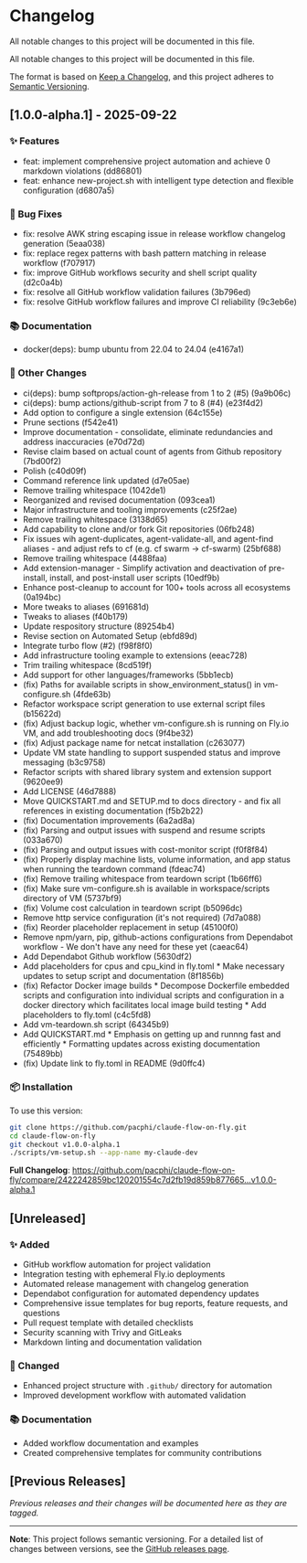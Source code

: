 # Changelog

All notable changes to this project will be documented in this file.

All notable changes to this project will be documented in this file.

The format is based on [Keep a Changelog](https://keepachangelog.com/en/1.0.0/),
and this project adheres to [Semantic Versioning](https://semver.org/spec/v2.0.0.html).

## [1.0.0-alpha.1] - 2025-09-22

### ✨ Features

* feat: implement comprehensive project automation and achieve 0 markdown violations (dd86801)
* feat: enhance new-project.sh with intelligent type detection and flexible configuration (d6807a5)

### 🐛 Bug Fixes

* fix: resolve AWK string escaping issue in release workflow changelog generation (5eaa038)
* fix: replace regex patterns with bash pattern matching in release workflow (f707917)
* fix: improve GitHub workflows security and shell script quality (d2c0a4b)
* fix: resolve all GitHub workflow validation failures (3b796ed)
* fix: resolve GitHub workflow failures and improve CI reliability (9c3eb6e)

### 📚 Documentation

* docker(deps): bump ubuntu from 22.04 to 24.04 (e4167a1)

### 🔧 Other Changes

* ci(deps): bump softprops/action-gh-release from 1 to 2 (#5) (9a9b06c)
* ci(deps): bump actions/github-script from 7 to 8 (#4) (e23f4d2)
* Add option to configure a single extension (64c155e)
* Prune sections (f542e41)
* Improve documentation - consolidate, eliminate redundancies and address inaccuracies (e70d72d)
* Revise claim based on actual count of agents from Github repository (7bd00f2)
* Polish (c40d09f)
* Command reference link updated (d7e05ae)
* Remove trailing whitespace (1042de1)
* Reorganized and revised documentation (093cea1)
* Major infrastructure and tooling improvements (c25f2ae)
* Remove trailing whitespace (3138d65)
* Add capability to clone and/or fork Git repositories (06fb248)
* Fix issues wih agent-duplicates, agent-validate-all, and agent-find aliases - and adjust refs to cf (e.g. cf swarm -> cf-swarm) (25bf688)
* Remove trailing whitespace (4488faa)
* Add extension-manager - Simplify activation and deactivation of pre-install, install, and post-install user scripts (10edf9b)
* Enhance post-cleanup to account for 100+ tools across all ecosystems (0a194bc)
* More tweaks to aliases (691681d)
* Tweaks to aliases (f40b179)
* Update respository structure (89254b4)
* Revise section on Automated Setup (ebfd89d)
* Integrate turbo flow (#2) (f98f8f0)
* Add infrastructure tooling example to extensions (eeac728)
* Trim trailing whitespace (8cd519f)
* Add support for other languages/frameworks (5bb1ecb)
* (fix) Paths for available scripts in show_environment_status() in vm-configure.sh (4fde63b)
*   Refactor workspace script generation to use external script files (b15622d)
* (fix) Adjust backup logic, whether vm-configure.sh is running on Fly.io VM, and add troubleshooting docs (9f4be32)
* (fix) Adjust package name for netcat installation (c263077)
* Update VM state handling to support suspended status and improve messaging (b3c9758)
* Refactor scripts with shared library system and extension support (9620ee9)
* Add LICENSE (46d7888)
* Move QUICKSTART.md and SETUP.md to docs directory - and fix all references in existing documentation (f5b2b22)
* (fix) Documentation improvements (6a2ad8a)
* (fix) Parsing and output issues with suspend and resume scripts (033a670)
* (fix) Parsing and output issues with cost-monitor script (f0f8f84)
* (fix) Properly display machine lists, volume information, and app status when running the teardown command (fdeac74)
* (fix) Remove trailing whitespace from teardown script (1b66ff6)
* (fix) Make sure vm-configure.sh is available in workspace/scripts directory of VM (5737bf9)
* (fix) Volume cost calculation in teardown script (b5096dc)
* Remove http service configuration (it's not required) (7d7a088)
* (fix) Reorder placeholder replacement in setup (45100f0)
* Remove npm/yarn, pip, github-actions configurations from Dependabot workflow - We don't have any need for these yet (caeac64)
* Add Dependabot Github workflow (5630df2)
* Add placeholders for cpus and cpu_kind in fly.toml * Make necessary updates to setup script and documentation (8f1856b)
* (fix) Refactor Docker image builds * Decompose Dockerfile embedded scripts and configuration into individual scripts and configuration in a docker directory which facilitates local image build testing * Add placeholders to fly.toml (c4c5fd8)
* Add vm-teardown.sh script (64345b9)
* Add QUICKSTART.md * Emphasis on getting up and runnng fast and efficiently * Formatting updates across existing documentation (75489bb)
* (fix) Update link to fly.toml in README (9d0ffc4)


### 📦 Installation

To use this version:

```bash
git clone https://github.com/pacphi/claude-flow-on-fly.git
cd claude-flow-on-fly
git checkout v1.0.0-alpha.1
./scripts/vm-setup.sh --app-name my-claude-dev
```

**Full Changelog**: https://github.com/pacphi/claude-flow-on-fly/compare/2422242859bc120201554c7d2fb19d859b877665...v1.0.0-alpha.1

## [Unreleased]

### ✨ Added

- GitHub workflow automation for project validation
- Integration testing with ephemeral Fly.io deployments
- Automated release management with changelog generation
- Dependabot configuration for automated dependency updates
- Comprehensive issue templates for bug reports, feature requests, and questions
- Pull request template with detailed checklists
- Security scanning with Trivy and GitLeaks
- Markdown linting and documentation validation

### 🔧 Changed

- Enhanced project structure with `.github/` directory for automation
- Improved development workflow with automated validation

### 📚 Documentation

- Added workflow documentation and examples
- Created comprehensive templates for community contributions

## [Previous Releases]

_Previous releases and their changes will be documented here as they are tagged._

---

**Note**: This project follows semantic versioning. For a detailed list of changes between versions,
see the [GitHub releases page](https://github.com/pacphi/claude-flow-on-fly/releases).
